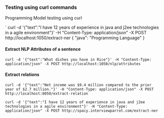 ### Testing using curl commands

Programming Model testing using curl

`
curl -d '{"text":"I have 12 years of experience in java and j2ee technologies in a agile environment"}' -H "Content-Type: application/json" -X POST http://localhost:1050/extract-ner
{
  "java": "Programming Language"
}


#### Extract NLP Attributes of a sentence
`curl -d '{"text":"What dishes you have in Rice"}' -H "Content-Type: application/json" -X POST http://localhost:1050/nlp/attributes`

#### Extract relations
`curl -d '{"text":"Net income was $9.4 million compared to the prior year of $2.7 million."}' -H "Content-Type: application/json" -X POST http://localhost:8050/extract-relation`

`curl -d '{"text":"I have 12 years of experience in java and j2ee technologies in a agile environment"}' -H "Content-Type: application/json" -X POST http://spacy.interviewparrot.com/extract-ner`